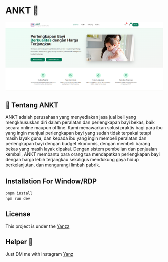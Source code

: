 <h1>ANKT 🎈</h1>

<p align="center">
  <img src="./page/image.png" width="550" />
</p>
 
## 📖 Tentang ANKT

ANKT adalah perusahaan yang menyediakan jasa jual beli yang mengkhususkan diri dalam peralatan dan perlengkapan bayi bekas, baik secara online maupun offline. Kami menawarkan solusi praktis bagi para ibu yang ingin menjual perlengkapan bayi yang sudah tidak terpakai tetapi masih layak guna, dan kepada ibu yang ingin membeli peralatan dan perlengkapan bayi dengan budget ekonomis, dengan membeli barang bekas yang masih layak dipakai. Dengan sistem pembelian dan penjualan kembali, ANKT membantu para orang tua mendapatkan perlengkapan bayi dengan harga lebih terjangkau sekaligus mendukung gaya hidup berkelanjutan, dan mengurangi limbah pabrik.
 
## Installation For Window/RDP

```bash
pnpm install
npm run dev
```

## License

This project is under the [Yanzz](https://github.com/Yanzz231)

## Helper 🤖

Just DM me with instagram [Yanz](https://www.instagram.com/iyanmikasa/)
